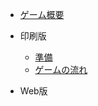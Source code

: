 * [ゲーム概要](./about.md)

* 印刷版

  <!-- * [入手方法](/ver_print/) -->
  * [準備](./ver_print/get_starting.md)
  * [ゲームの流れ](./ver_print/game_flow.md)

* Web版